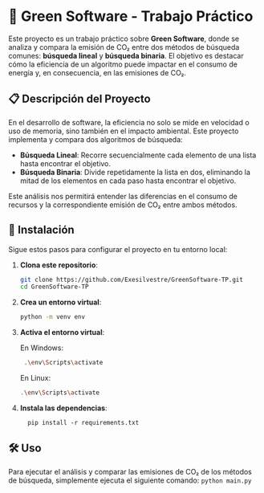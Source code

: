 # 🌿 Green Software - Trabajo Práctico

Este proyecto es un trabajo práctico sobre **Green Software**, donde se analiza y compara la emisión de CO₂ entre dos métodos de búsqueda comunes: **búsqueda lineal** y **búsqueda binaria**. El objetivo es destacar cómo la eficiencia de un algoritmo puede impactar en el consumo de energía y, en consecuencia, en las emisiones de CO₂.

## 📋 Descripción del Proyecto

En el desarrollo de software, la eficiencia no solo se mide en velocidad o uso de memoria, sino también en el impacto ambiental. Este proyecto implementa y compara dos algoritmos de búsqueda:

- **Búsqueda Lineal**: Recorre secuencialmente cada elemento de una lista hasta encontrar el objetivo.
- **Búsqueda Binaria**: Divide repetidamente la lista en dos, eliminando la mitad de los elementos en cada paso hasta encontrar el objetivo.

Este análisis nos permitirá entender las diferencias en el consumo de recursos y la correspondiente emisión de CO₂ entre ambos métodos.

## 🚀 Instalación

Sigue estos pasos para configurar el proyecto en tu entorno local:

1. **Clona este repositorio**:

   ```bash
   git clone https://github.com/Exesilvestre/GreenSoftware-TP.git
   cd GreenSoftware-TP

2. **Crea un entorno virtual**:

     ```bash
   python -m venv env

3. **Activa el entorno virtual**:

   En Windows:
   ```bash
    .\env\Scripts\activate
    ```
   En Linux:
    ```bash
    .\env\Scripts\activate
    ```
4. **Instala las dependencias**:
    ```
      pip install -r requirements.txt
    ```
##  🛠️ Uso
Para ejecutar el análisis y comparar las emisiones de CO₂ de los métodos de búsqueda, simplemente ejecuta el siguiente comando:
      ```
      python main.py
    ```
   
